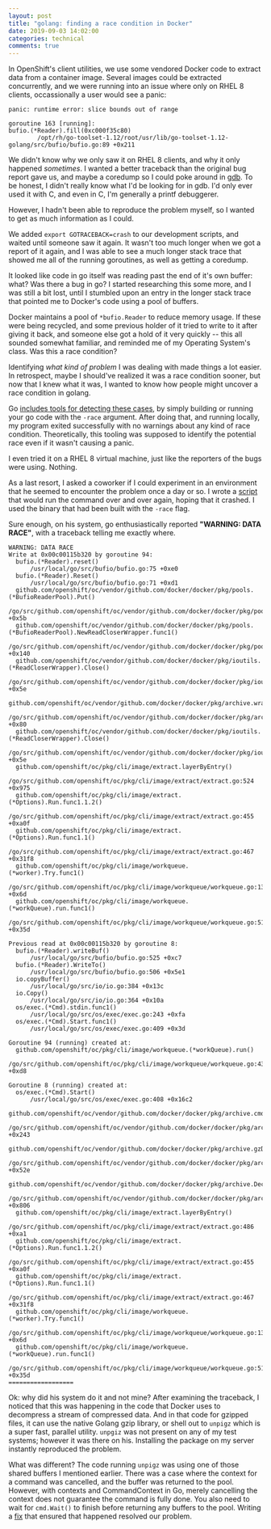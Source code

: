 ```yaml
---
layout: post
title: "golang: finding a race condition in Docker"
date: 2019-09-03 14:02:00
categories: technical
comments: true
---
```


In OpenShift's client utilities, we use some vendored Docker code to
extract data from a container image. Several images could be extracted
concurrently, and we were running into an issue where only on RHEL 8
clients, occassionally a user would see a panic:

```
panic: runtime error: slice bounds out of range

goroutine 163 [running]:
bufio.(*Reader).fill(0xc000f35c80)
        /opt/rh/go-toolset-1.12/root/usr/lib/go-toolset-1.12-golang/src/bufio/bufio.go:89 +0x211
```

We didn't know why we only saw it on RHEL 8 clients, and why it only
happened *sometimes*. I wanted a better traceback than the original bug
report gave us, and maybe a coredump so I could poke around in
[gdb](https://golang.org/doc/gdb).  To be honest, I didn't really know
what I'd be looking for in gdb. I'd only ever used it with C, and even
in C, I'm generally a printf debuggerer.

However, I hadn't been able to reproduce the problem myself, so I wanted
to get as much information as I could.

We added `export GOTRACEBACK=crash` to our development scripts, and
waited until someone saw it again.  It wasn't too much longer when we
got a report of it again, and I was able to see a much longer stack
trace that showed me all of the running goroutines, as well as getting a
coredump.

It looked like code in go itself was reading past the end of it's own
buffer: what? Was there a bug in go? I started researching this some
more, and I was still a bit lost, until I stumbled upon an entry in the
longer stack trace that pointed me to Docker's code using a pool of
buffers.

Docker maintains a pool of `*bufio.Reader` to reduce memory usage.  If
these were being recycled, and some previous holder of it tried to write
to it after giving it back, and someone else got a hold of it very
quickly -- this all sounded somewhat familiar, and reminded me of my
Operating System's class. Was this a race condition?

Identifying *what kind of problem* I was dealing with made things a lot
easier.  In retrospect, maybe I should've realized it was a race
condition sooner, but now that I knew what it was, I wanted to know how
people might uncover a race condition in golang.

Go [includes tools for detecting these cases](https://golang.org/doc/articles/race_detector.html),
by simply building or running your go code with the `-race` argument. After doing that,
and running locally, my program exited successfully with no warnings
about any kind of race condition. Theoretically, this tooling was supposed to identify
the potential race even if it wasn't causing a panic.

I even tried it on a RHEL 8 virtual machine, just like the reporters of the bugs were using.
Nothing.

As a last resort, I asked a coworker if I could experiment in an environment
that he seemed to encounter the problem once a day or so. I wrote a
[script](https://gist.github.com/stbenjam/9305bb31db4c1754e3e84ddcd354ebbe) that
would run the command over and over again, hoping that it crashed. I used the binary
that had been built with the `-race` flag.

Sure enough, on his system, go enthusiastically reported **"WARNING: DATA
RACE"**, with a traceback telling me exactly where.

```
WARNING: DATA RACE
Write at 0x00c00115b320 by goroutine 94:
  bufio.(*Reader).reset()
      /usr/local/go/src/bufio/bufio.go:75 +0xe0
  bufio.(*Reader).Reset()
      /usr/local/go/src/bufio/bufio.go:71 +0xd1
  github.com/openshift/oc/vendor/github.com/docker/docker/pkg/pools.(*BufioReaderPool).Put()
      /go/src/github.com/openshift/oc/vendor/github.com/docker/docker/pkg/pools/pools.go:54 +0x5b
  github.com/openshift/oc/vendor/github.com/docker/docker/pkg/pools.(*BufioReaderPool).NewReadCloserWrapper.func1()
      /go/src/github.com/openshift/oc/vendor/github.com/docker/docker/pkg/pools/pools.go:93 +0x140
  github.com/openshift/oc/vendor/github.com/docker/docker/pkg/ioutils.(*ReadCloserWrapper).Close()
      /go/src/github.com/openshift/oc/vendor/github.com/docker/docker/pkg/ioutils/readers.go:20 +0x5e
  github.com/openshift/oc/vendor/github.com/docker/docker/pkg/archive.wrapReadCloser.func1()
      /go/src/github.com/openshift/oc/vendor/github.com/docker/docker/pkg/archive/archive.go:180 +0x80
  github.com/openshift/oc/vendor/github.com/docker/docker/pkg/ioutils.(*ReadCloserWrapper).Close()
      /go/src/github.com/openshift/oc/vendor/github.com/docker/docker/pkg/ioutils/readers.go:20 +0x5e
  github.com/openshift/oc/pkg/cli/image/extract.layerByEntry()
      /go/src/github.com/openshift/oc/pkg/cli/image/extract/extract.go:524 +0x975
  github.com/openshift/oc/pkg/cli/image/extract.(*Options).Run.func1.1.2()
      /go/src/github.com/openshift/oc/pkg/cli/image/extract/extract.go:455 +0xa0f
  github.com/openshift/oc/pkg/cli/image/extract.(*Options).Run.func1.1()
      /go/src/github.com/openshift/oc/pkg/cli/image/extract/extract.go:467 +0x31f8
  github.com/openshift/oc/pkg/cli/image/workqueue.(*worker).Try.func1()
      /go/src/github.com/openshift/oc/pkg/cli/image/workqueue/workqueue.go:137 +0x6d
  github.com/openshift/oc/pkg/cli/image/workqueue.(*workQueue).run.func1()
      /go/src/github.com/openshift/oc/pkg/cli/image/workqueue/workqueue.go:51 +0x35d

Previous read at 0x00c00115b320 by goroutine 8:
  bufio.(*Reader).writeBuf()
      /usr/local/go/src/bufio/bufio.go:525 +0xc7
  bufio.(*Reader).WriteTo()
      /usr/local/go/src/bufio/bufio.go:506 +0x5e1
  io.copyBuffer()
      /usr/local/go/src/io/io.go:384 +0x13c
  io.Copy()
      /usr/local/go/src/io/io.go:364 +0x10a
  os/exec.(*Cmd).stdin.func1()
      /usr/local/go/src/os/exec/exec.go:243 +0xfa
  os/exec.(*Cmd).Start.func1()
      /usr/local/go/src/os/exec/exec.go:409 +0x3d

Goroutine 94 (running) created at:
  github.com/openshift/oc/pkg/cli/image/workqueue.(*workQueue).run()
      /go/src/github.com/openshift/oc/pkg/cli/image/workqueue/workqueue.go:43 +0xd8

Goroutine 8 (running) created at:
  os/exec.(*Cmd).Start()
      /usr/local/go/src/os/exec/exec.go:408 +0x16c2
  github.com/openshift/oc/vendor/github.com/docker/docker/pkg/archive.cmdStream()
      /go/src/github.com/openshift/oc/vendor/github.com/docker/docker/pkg/archive/archive.go:1224 +0x243
  github.com/openshift/oc/vendor/github.com/docker/docker/pkg/archive.gzDecompress()
      /go/src/github.com/openshift/oc/vendor/github.com/docker/docker/pkg/archive/archive.go:174 +0x52e
  github.com/openshift/oc/vendor/github.com/docker/docker/pkg/archive.DecompressStream()
      /go/src/github.com/openshift/oc/vendor/github.com/docker/docker/pkg/archive/archive.go:207 +0x806
  github.com/openshift/oc/pkg/cli/image/extract.layerByEntry()
      /go/src/github.com/openshift/oc/pkg/cli/image/extract/extract.go:486 +0xa1
  github.com/openshift/oc/pkg/cli/image/extract.(*Options).Run.func1.1.2()
      /go/src/github.com/openshift/oc/pkg/cli/image/extract/extract.go:455 +0xa0f
  github.com/openshift/oc/pkg/cli/image/extract.(*Options).Run.func1.1()
      /go/src/github.com/openshift/oc/pkg/cli/image/extract/extract.go:467 +0x31f8
  github.com/openshift/oc/pkg/cli/image/workqueue.(*worker).Try.func1()
      /go/src/github.com/openshift/oc/pkg/cli/image/workqueue/workqueue.go:137 +0x6d
  github.com/openshift/oc/pkg/cli/image/workqueue.(*workQueue).run.func1()
      /go/src/github.com/openshift/oc/pkg/cli/image/workqueue/workqueue.go:51 +0x35d
==================
```

Ok: why did his system do it and not mine? After examining the traceback, I noticed that this
was happening in the code that Docker uses to decompress a stream of compressed data. And in
that code for gzipped files, it can use the native Golang gzip library, or shell out to `unpigz`
which is a super fast, parallel utility. `unpgiz` was not present on any of my test systems; however
it was there on his. Installing the package on my server instantly reproduced the problem.

What was different? The code running `unpigz` was using one of those shared buffers I mentioned
earlier. There was a case where the context for a command was cancelled, and the buffer was
returned to the pool. However, with contexts and CommandContext in Go,
merely cancelling the context does not guarantee the command is fully done. You also need to wait for
`cmd.Wait()` to finish before returning any buffers to the pool.
Writing a [fix](https://github.com/moby/moby/pull/39860) that ensured that happened resolved our problem.
